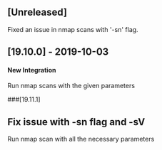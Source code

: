 ## [Unreleased]
Fixed an issue in nmap scans with '-sn' flag.


## [19.10.0] - 2019-10-03
#### New Integration
Run nmap scans with the given parameters


###[19.11.1] 
## Fix issue with -sn flag and -sV
Run nmap scan with all the necessary parameters 
